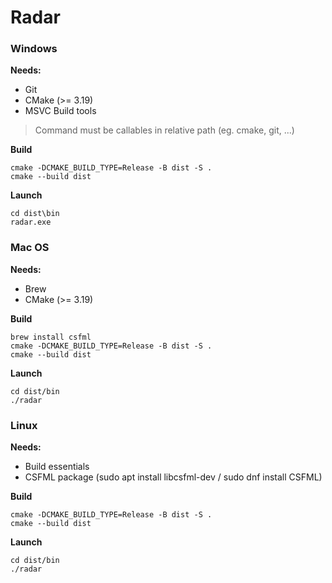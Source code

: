 # Radar

### Windows

**Needs:**

- Git
- CMake (>= 3.19)
- MSVC Build tools

> Command must be callables in relative path (eg. cmake, git, ...)

**Build**

```
cmake -DCMAKE_BUILD_TYPE=Release -B dist -S .
cmake --build dist
```

**Launch**

```
cd dist\bin
radar.exe
```

### Mac OS

**Needs:**

- Brew
- CMake (>= 3.19)

**Build**

```
brew install csfml
cmake -DCMAKE_BUILD_TYPE=Release -B dist -S .
cmake --build dist
```

**Launch**

```
cd dist/bin
./radar
```

### Linux

**Needs:**

- Build essentials
- CSFML package (sudo apt install libcsfml-dev / sudo dnf install CSFML)

**Build**

```
cmake -DCMAKE_BUILD_TYPE=Release -B dist -S .
cmake --build dist
```

**Launch**

```
cd dist/bin
./radar
```
